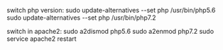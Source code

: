 switch php version: 
sudo update-alternatives --set php /usr/bin/php5.6
sudo update-alternatives --set php /usr/bin/php7.2

switch in apache2:
sudo a2dismod php5.6
sudo a2enmod php7.2
sudo service apache2 restart
